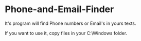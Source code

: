 # Phone-and-Email-Finder
It's program will find Phone numbers or Email's in yours texts.

If you want to use it, copy files in your C:\Windows  folder.
